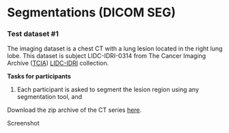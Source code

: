 # Segmentations (DICOM SEG)

### Test dataset #1

The imaging dataset is a chest CT with a lung lesion located in the right lung lobe. This dataset is subject LIDC-IDRI-0314 from The Cancer Imaging Archive ([TCIA](http://www.cancerimagingarchive.net/)) [LIDC-IDRI](https://wiki.cancerimagingarchive.net/display/Public/LIDC-IDRI) collection.

**Tasks for participants**

1. Each participant is asked to segment the lesion region using any segmentation tool, and 

Download the zip archive of the CT series [here](http://slicer.kitware.com/midas3/download/item/245513/LIDC-IDRI-0314-CT.zip).

Screenshot